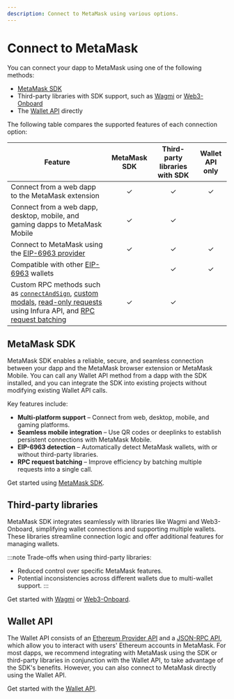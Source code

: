 ```yaml
---
description: Connect to MetaMask using various options.
---
```


# Connect to MetaMask

You can connect your dapp to MetaMask using one of the following methods:

- [MetaMask SDK](metamask-sdk/index.md)
- Third-party libraries with SDK support, such as [Wagmi](3rd-party-libraries/wagmi.md) or
  [Web3-Onboard](3rd-party-libraries/web3-onboard.md)
- The [Wallet API](wallet-api.md) directly

The following table compares the supported features of each connection option:

| Feature                                                                                                                                                                                                                                                                                            | MetaMask SDK | Third-party libraries with SDK | Wallet API only |
|----------------------------------------------------------------------------------------------------------------------------------------------------------------------------------------------------------------------------------------------------------------------------------------------------|:------------:|:------------------------------:|:---------------:|
| Connect from a web dapp to the MetaMask extension                                                                                                                                                                                                                                                  |      ✓       |               ✓                |        ✓        |
| Connect from a web dapp, desktop, mobile, and gaming dapps to MetaMask Mobile                                                                                                                                                                                                                      |      ✓       |               ✓                |                 |
| Connect to MetaMask using the [EIP-6963 provider](../concepts/wallet-interoperability.md)                                                                                                                                                                                                          |      ✓       |               ✓                |        ✓        |
| Compatible with other [EIP-6963](../concepts/wallet-interoperability.md) wallets                                                                                                                                                                                                                   |              |               ✓                |        ✓        |
| Custom RPC methods such as [`connectAndSign`](../how-to/sign-data/connect-and-sign.md), [custom modals](../how-to/display/display-custom-modals.md), [read-only requests](../how-to/make-read-only-requests.md) using Infura API, and [RPC request batching](../how-to/batch-json-rpc-requests.md) |      ✓       |               ✓                |                 |

## MetaMask SDK

MetaMask SDK enables a reliable, secure, and seamless connection between your dapp and the MetaMask browser extension or MetaMask Mobile. You can call any Wallet API method from a dapp with the SDK installed, and you can integrate the SDK into existing projects without modifying existing Wallet API calls.

Key features include:

- **Multi-platform support** – Connect from web, desktop, mobile, and gaming platforms.
- **Seamless mobile integration** – Use QR codes or deeplinks to establish persistent connections with MetaMask Mobile.
- **EIP-6963 detection** – Automatically detect MetaMask wallets, with or without third-party libraries.
- **RPC request batching** – Improve efficiency by batching multiple requests into a single call.

Get started using [MetaMask SDK](metamask-sdk/index.md).

## Third-party libraries

MetaMask SDK integrates seamlessly with libraries like Wagmi and Web3-Onboard, simplifying wallet connections and supporting multiple wallets. These libraries streamline connection logic and offer additional features for managing wallets.

:::note Trade-offs when using third-party libraries:

- Reduced control over specific MetaMask features.
- Potential inconsistencies across different wallets due to multi-wallet support.
:::

Get started with [Wagmi](3rd-party-libraries/wagmi.md) or [Web3-Onboard](3rd-party-libraries/web3-onboard.md).

## Wallet API

The Wallet API consists of an [Ethereum Provider API](../reference/provider-api.md) and a [JSON-RPC API](/wallet/reference/json-rpc-api),
which allow you to interact with users' Ethereum accounts in MetaMask.
For most dapps, we recommend integrating with MetaMask using the SDK or third-party libraries in
conjunction with the Wallet API, to take advantage of the SDK's benefits.
However, you can also connect to MetaMask directly using the Wallet API.

Get started with the [Wallet API](wallet-api.md).
